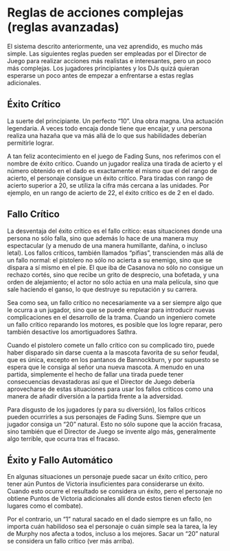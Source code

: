 # Reglas de acciones complejas (reglas avanzadas)

El sistema descrito anteriormente, una vez aprendido, es mucho más simple. Las siguientes reglas pueden ser empleadas por el Director de Juego para realizar acciones más realistas e interesantes, pero un poco más complejas. Los jugadores principiantes y los DJs quizá quieran esperarse un poco antes de empezar a enfrentarse a estas reglas adicionales.

## Éxito Crítico

La suerte del principiante. Un perfecto “10”. Una obra magna. Una actuación legendaria. A veces todo encaja donde tiene que encajar, y una persona realiza una hazaña que va más allá de lo que sus habilidades deberían permitirle lograr.

A tan feliz acontecimiento en el juego de Fading Suns, nos referimos con el nombre de éxito crítico. Cuando un jugador realiza una tirada de acierto y el número obtenido en el dado es exactamente el mismo que el del rango de acierto, el personaje consigue un éxito crítico. Para tiradas con rango de acierto superior a 20, se utiliza la cifra más cercana a las unidades. Por ejemplo, en un rango de acierto de 22, el éxito crítico es de 2 en el dado.

## Fallo Crítico

La desventaja del éxito crítico es el fallo crítico: esas situaciones donde una persona no sólo falla, sino que además lo hace de una manera muy espectacular (y a menudo de una manera humillante, dañina, o incluso letal). Los fallos críticos, también llamados “pifias”, transcienden más allá de un fallo normal: el pistolero no sólo no acierta a su enemigo, sino que se dispara a sí mismo en el pie. El que iba de Casanova no sólo no consigue un rechazo cortés, sino que recibe un grito de desprecio, una bofetada, y una orden de alejamiento; el actor no sólo actúa en una mala película, sino que sale haciendo el ganso, lo que destruye su reputación y su carrera.

Sea como sea, un fallo crítico no necesariamente va a ser siempre algo que le ocurra a un jugador, sino que se puede emplear para introducir nuevas complicaciones en el desarrollo de la trama. Cuando un ingeniero comete un fallo crítico reparando los motores, es posible que los logre reparar, pero también desactive los amortiguadores Sathra.

Cuando el pistolero comete un fallo crítico con su complicado tiro, puede haber disparado sin darse cuenta a la mascota favorita de su señor feudal, que es única, excepto en los pantanos de Bannockburn, y por supuesto se espera que le consiga al señor una nueva mascota. A menudo en una partida, simplemente el hecho de fallar una tirada puede tener consecuencias devastadoras así que el Director de Juego debería aprovecharse de estas situaciones para usar los fallos críticos como una manera de añadir diversión a la partida frente a la adversidad.

Para disgusto de los jugadores (y para su diversión), los fallos críticos pueden ocurrirles a sus personajes de Fading Suns. Siempre que un jugador consiga un “20” natural. Esto no sólo supone que la acción fracasa, sino también que el Director de Juego se invente algo más, generalmente algo terrible, que ocurra tras el fracaso.

## Éxito y Fallo Automático

En algunas situaciones un personaje puede sacar un éxito crítico, pero tener aún Puntos de Victoria insuficientes para considerarse un éxito. Cuando esto ocurre el resultado se considera un éxito, pero el personaje no obtiene Puntos de Victoria adicionales allí donde estos tienen efecto (en lugares como el combate).

Por el contrario, un “1” natural sacado en el dado siempre es un fallo, no importa cuán habilidoso sea el personaje o cuán simple sea la tarea, la ley de Murphy nos afecta a todos, incluso a los mejores. Sacar un “20” natural se considera un fallo crítico (ver más arriba).
